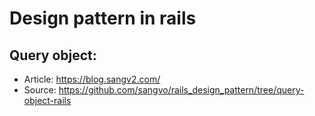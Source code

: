 # Design pattern in rails

## Query object:
- Article: https://blog.sangv2.com/
- Source: https://github.com/sangvo/rails_design_pattern/tree/query-object-rails
